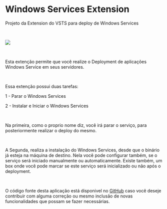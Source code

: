 Windows Services Extension
==========================

Projeto da Extension do VSTS para deploy de Windows Services

 

![](https://tfsjulio.visualstudio.com/_apis/public/build/definitions/b563d93c-863b-4a3a-b488-aee31d85e2fa/30/badge)

 

Esta extenção permite que você realize o Deployment de aplicações Windows
Service em seus servidores.

 

Essa extenção possui duas tarefas:

1 - Parar o Windows Services

2 - Instalar e Iniciar o Windows Services

 

Na primeira, como o proprio nome diz, você irá parar o serviço, para
posteriormente realizar o deploy do mesmo.

 

A Segunda, realiza a instalação do Windows Services, desde que o binário já
esteja na máquina de destino. Nela você pode configurar também, se o serviço
será iniciado manualmente ou automaticamente. Existe também, um box onde você
pode marcar se este serviço será inicializado ou não após o deployment.

 

O código fonte desta aplicação está disponivel no
[GitHub](https://github.com/julioarruda/WindowsServicesExtension) caso você
deseje contribuir com alguma correção ou mesmo inclusão de novas funcionalidades
que possam se fazer necessárias.

 
